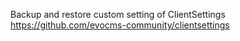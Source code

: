 Backup and restore custom setting of ClientSettings https://github.com/evocms-community/clientsettings


